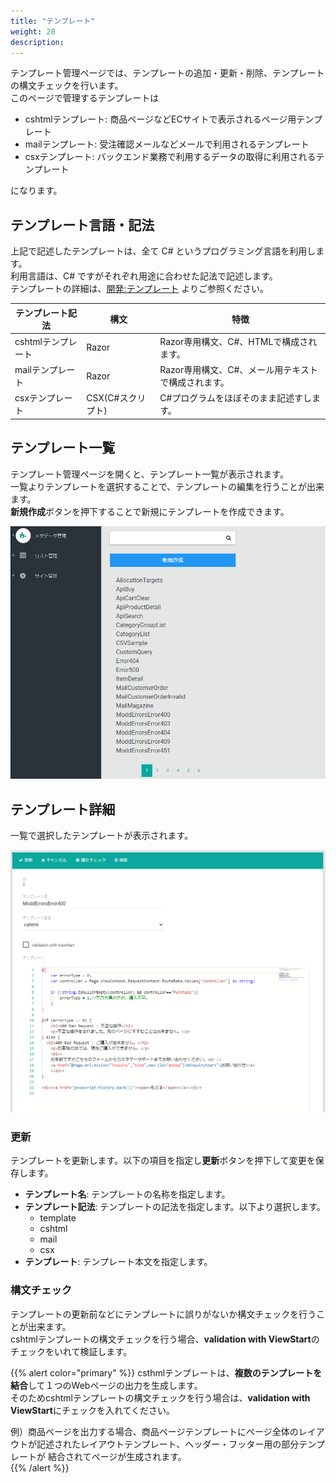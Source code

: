 ```yaml
---
title: "テンプレート"
weight: 20
description: 
---
```


テンプレート管理ページでは、テンプレートの追加・更新・削除、テンプレートの構文チェックを行います。  
このページで管理するテンプレートは

- cshtmlテンプレート: 商品ページなどECサイトで表示されるページ用テンプレート
- mailテンプレート: 受注確認メールなどメールで利用されるテンプレート
- csxテンプレート: バックエンド業務で利用するデータの取得に利用されるテンプレート

になります。

## テンプレート言語・記法
上記で記述したテンプレートは、全て C# というプログラミング言語を利用します。  
利用言語は、C# ですがそれぞれ用途に合わせた記法で記述します。  
テンプレートの詳細は、[開発:テンプレート](../../../../development/template) よりご参照ください。

|  テンプレート記法  |       構文        |                        特徴                         |
| ------------------ | ----------------- | --------------------------------------------------- |
| cshtmlテンプレート | Razor     | Razor専用構文、C#、HTMLで構成されます。             |
| mailテンプレート | Razor             | Razor専用構文、C#、メール用テキストで構成されます。 |
| csxテンプレート    | CSX(C#スクリプト) | C#プログラムをほぼそのまま記述すします。            |

## テンプレート一覧
テンプレート管理ページを開くと、テンプレート一覧が表示されます。  
一覧よりテンプレートを選択することで、テンプレートの編集を行うことが出来ます。  
**新規作成**ボタンを押下することで新規にテンプレートを作成できます。

![テンプレート一覧](list.png)

## テンプレート詳細
一覧で選択したテンプレートが表示されます。

![テンプレート詳細](detail.png)

### 更新
テンプレートを更新します。以下の項目を指定し**更新**ボタンを押下して変更を保存します。

- **テンプレート名**: テンプレートの名称を指定します。
- **テンプレート記法**: テンプレートの記法を指定します。以下より選択します。
  - template
  - cshtml
  - mail
  - csx
- **テンプレート**: テンプレート本文を指定します。

### 構文チェック
テンプレートの更新前などにテンプレートに誤りがないか構文チェックを行うことが出来ます。  
cshtmlテンプレートの構文チェックを行う場合、**validation with ViewStart**のチェックをいれて検証します。

{{% alert color="primary" %}}
csthmlテンプレートは、**複数のテンプレートを結合**して１つのWebページの出力を生成します。  
そのためcshtmlテンプレートの構文チェックを行う場合は、**validation with ViewStart**にチェックを入れてください。

例）商品ページを出力する場合、商品ページテンプレートにページ全体のレイアウトが記述されたレイアウトテンプレート、ヘッダー・フッター用の部分テンプレートが
結合されてページが生成されます。  
{{% /alert %}}














